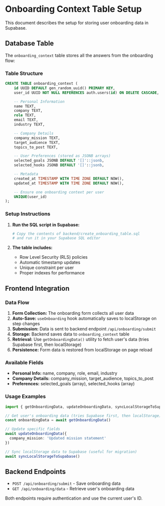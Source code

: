# Onboarding Context Table Setup

This document describes the setup for storing user onboarding data in Supabase.

## Database Table

The `onboarding_context` table stores all the answers from the onboarding flow:

### Table Structure

```sql
CREATE TABLE onboarding_context (
    id UUID DEFAULT gen_random_uuid() PRIMARY KEY,
    user_id UUID NOT NULL REFERENCES auth.users(id) ON DELETE CASCADE,

    -- Personal Information
    name TEXT,
    company TEXT,
    role TEXT,
    email TEXT,
    industry TEXT,

    -- Company Details
    company_mission TEXT,
    target_audience TEXT,
    topics_to_post TEXT,

    -- User Preferences (stored as JSONB arrays)
    selected_goals JSONB DEFAULT '[]'::jsonb,
    selected_hooks JSONB DEFAULT '[]'::jsonb,

    -- Metadata
    created_at TIMESTAMP WITH TIME ZONE DEFAULT NOW(),
    updated_at TIMESTAMP WITH TIME ZONE DEFAULT NOW(),

    -- Ensure one onboarding context per user
    UNIQUE(user_id)
);
```

### Setup Instructions

1. **Run the SQL script in Supabase:**

   ```bash
   # Copy the contents of backend/create_onboarding_table.sql
   # and run it in your Supabase SQL editor
   ```

2. **The table includes:**
   - Row Level Security (RLS) policies
   - Automatic timestamp updates
   - Unique constraint per user
   - Proper indexes for performance

## Frontend Integration

### Data Flow

1. **Form Collection:** The onboarding form collects all user data
2. **Auto-Save:** `useOnboarding` hook automatically saves to localStorage on step changes
3. **Submission:** Data is sent to backend endpoint `/api/onboarding/submit`
4. **Storage:** Backend saves data to `onboarding_context` table
5. **Retrieval:** Use `getOnboardingData()` utility to fetch user's data (tries Supabase first, then localStorage)
6. **Persistence:** Form data is restored from localStorage on page reload

### Available Fields

- **Personal Info:** name, company, role, email, industry
- **Company Details:** company_mission, target_audience, topics_to_post
- **Preferences:** selected_goals (array), selected_hooks (array)

### Usage Examples

```typescript
import { getOnboardingData, updateOnboardingData, syncLocalStorageToSupabase } from '@/lib/onboarding'

// Get user's onboarding data (tries Supabase first, then localStorage)
const onboardingData = await getOnboardingData()

// Update specific fields
await updateOnboardingData({
  company_mission: 'Updated mission statement'
})

// Sync localStorage data to Supabase (useful for migration)
await syncLocalStorageToSupabase()
```

## Backend Endpoints

- `POST /api/onboarding/submit` - Save onboarding data
- `GET /api/onboarding/data` - Retrieve user's onboarding data

Both endpoints require authentication and use the current user's ID.
